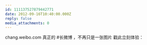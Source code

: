 ```yaml
---
id: 111137527879442771
date: 2012-09-16T10:40:00.000Z
reply: false
media_attachments: 0
---
```


chang.weibo.com 真正的 #长微博 ，不再只是一张图片 戳此立刻体验： ​​​​

